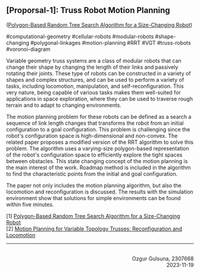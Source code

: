 ## \[Proporsal-1\]: Truss Robot Motion Planning ##
([Polygon-Based Random Tree Search Algorithm for a Size-Changing Robot](https://ieeexplore.ieee.org/document/10287401))

#computational-geometry #cellular-robots #modular-robots #shape-changing #polygonal-linkages #motion-planning #RRT #VGT #truss-robots #voronoi-diagram

  Variable geometry truss systems are a class of modular robots that can change their shape by changing the length of their links and passively rotating their joints. These type of robots can be constructed in a variety of shapes and complex structures, and can be used to perform a variety of tasks, including locomotion, manipulation, and self-reconfiguration. This very nature, being capable of various tasks makes them well-suited for applications in space exploration, where they can be used to traverse rough terrain and to adapt to changing environments.

  The motion planning problem for these robots can be defined as a search a sequence of link length changes that transforms the robot from an initial configuration to a goal configuration. This problem is challenging since the robot's configuration space is high-dimensional and non-convex. The related paper proposes a modified version of the RRT algorithm to solve this problem. The algorithm uses a varying-size polygon-based representation of the robot's configuration space to efficiently explore the tight spaces between obstacles. This state changing concept of the motion planning is the main interest  of the work. Roadmap method is included in the algorithm to find the characteristic points from the initial and goal configuration.

  The paper not only includes the motion planning algorithm, but also the locomotion and reconfiguration is discussed. The results with the simulation environment show that solutions for simple environments can be found within five minutes.

\[1\] [Polygon-Based Random Tree Search Algorithm for a Size-Changing Robot](https://ieeexplore.ieee.org/document/10287401)  
\[2\] [Motion Planning for Variable Topology Trusses: Reconfiguration and Locomotion](https://ieeexplore.ieee.org/document/10287401)  

------------------------------------------------------------

<h7>
<br>
<div dir="rtl">Ozgur Gulsuna, 2307668</div>
<div dir="rtl">2023-11-19</div>
</h7>
</br>

